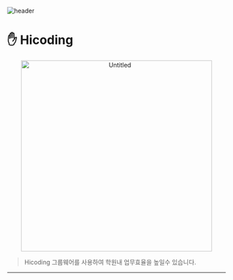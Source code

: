 ![header](https://github.com/Hicoding-Groupware/hicoding-back/assets/138549261/0c49fd0a-fc57-4619-a922-8bc12dbfa6e8)

# ✋ Hicoding

<div align=center>
<img width="440" alt="Untitled" src="https://github.com/Hicoding-Groupware/hicoding-back/assets/138549261/e0f6b671-1ba7-4952-807f-e7c125e7f5ff">
</div>

> Hicoding 그룹웨어를 사용하여 학원내 업무효율을 높일수 있습니다.

---
